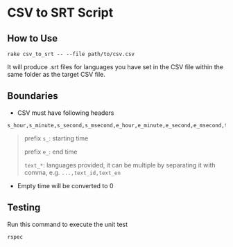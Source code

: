 # CSV to SRT Script

## How to Use

```
rake csv_to_srt -- --file path/to/csv.csv
```

It will produce .srt files for languages you have set in the CSV file within the same folder as the target CSV file.

## Boundaries

- CSV must have following headers

```csv
s_hour,s_minute,s_second,s_msecond,e_hour,e_minute,e_second,e_msecond,text_*
```

> prefix `s_`: starting time
>
> prefix `e_`: end time
>
> `text_*`: languages provided, it can be multiple by separating it with comma, e.g. `...,text_id,text_en`

- Empty time will be converted to 0

## Testing

Run this command to execute the unit test

```bash
rspec
```
